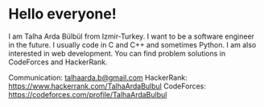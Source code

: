 
<h1>Hello everyone!</h1>
I am Talha Arda Bülbül from Izmir-Turkey. I want to be a software engineer in the future.
I usually code in C and C++ and sometimes Python. I am also interested in web development.
You can find problem solutions in CodeForces and HackerRank.

Communication: talhaarda.b@gmail.com
HackerRank: https://www.hackerrank.com/TalhaArdaBulbul
CodeForces: https://codeforces.com/profile/TalhaArdaBulbul
